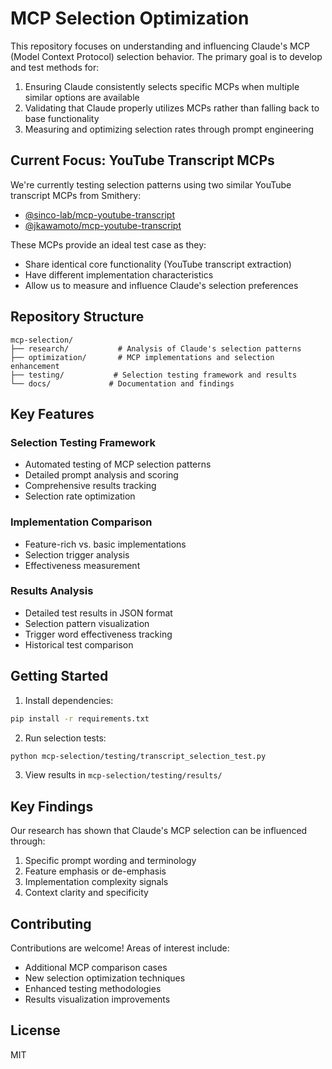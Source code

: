 # MCP Selection Optimization

This repository focuses on understanding and influencing Claude's MCP (Model Context Protocol) selection behavior. The primary goal is to develop and test methods for:

1. Ensuring Claude consistently selects specific MCPs when multiple similar options are available
2. Validating that Claude properly utilizes MCPs rather than falling back to base functionality
3. Measuring and optimizing selection rates through prompt engineering

## Current Focus: YouTube Transcript MCPs

We're currently testing selection patterns using two similar YouTube transcript MCPs from Smithery:
- [@sinco-lab/mcp-youtube-transcript](https://smithery.ai/server/@sinco-lab/mcp-youtube-transcript)
- [@jkawamoto/mcp-youtube-transcript](https://smithery.ai/server/@jkawamoto/mcp-youtube-transcript)

These MCPs provide an ideal test case as they:
- Share identical core functionality (YouTube transcript extraction)
- Have different implementation characteristics
- Allow us to measure and influence Claude's selection preferences

## Repository Structure

```
mcp-selection/
├── research/           # Analysis of Claude's selection patterns
├── optimization/       # MCP implementations and selection enhancement
├── testing/           # Selection testing framework and results
└── docs/             # Documentation and findings
```

## Key Features

### Selection Testing Framework
- Automated testing of MCP selection patterns
- Detailed prompt analysis and scoring
- Comprehensive results tracking
- Selection rate optimization

### Implementation Comparison
- Feature-rich vs. basic implementations
- Selection trigger analysis
- Effectiveness measurement

### Results Analysis
- Detailed test results in JSON format
- Selection pattern visualization
- Trigger word effectiveness tracking
- Historical test comparison

## Getting Started

1. Install dependencies:
```bash
pip install -r requirements.txt
```

2. Run selection tests:
```bash
python mcp-selection/testing/transcript_selection_test.py
```

3. View results in `mcp-selection/testing/results/`

## Key Findings

Our research has shown that Claude's MCP selection can be influenced through:
1. Specific prompt wording and terminology
2. Feature emphasis or de-emphasis
3. Implementation complexity signals
4. Context clarity and specificity

## Contributing

Contributions are welcome! Areas of interest include:
- Additional MCP comparison cases
- New selection optimization techniques
- Enhanced testing methodologies
- Results visualization improvements

## License

MIT 